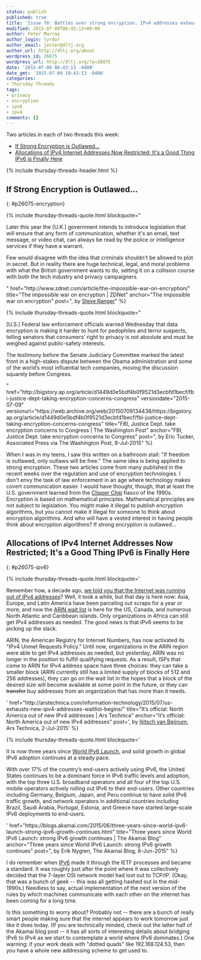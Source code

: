 ```yaml
---
status: publish
published: true
title: 'Issue 78: Battles over strong encryption, IPv4 addresses exhausted while IPv6 surges'
modified: 2015-07-09T06:43:13+00:00
author: Peter Murray
author_login: lyrdor
author_email: jester@dltj.org
author_url: http://dltj.org/about
wordpress_id: 26075
wordpress_url: http://dltj.org/?p=26075
date: '2015-07-09 06:43:13 -0400'
date_gmt: '2015-07-09 10:43:13 -0400'
categories:
- Thursday Threads
tags:
- privacy
- encryption
- ipv6
- ipv4
comments: []
---
```

Two articles in each of two threads this week:

* [If Strong Encryption is Outlawed...](/article/thursday-threads-2015w27/#p26075-encryption)
* [Allocations of IPv4 Internet Addresses Now Restricted; It's a Good Thing IPv6 is Finally Here](/article/thursday-threads-2015w27/#p26075-ipv6)

{% include thursday-threads-header.html %}

## If Strong Encryption is Outlawed...
{: #p26075-encryption}

{% include thursday-threads-quote.html
blockquote="<p>Later this year the [U.K.] government intends to introduce legislation that will ensure that any form of communication, whether it's an email, text message, or video chat, can always be read by the police or intelligence services if they have a warrant.</p>
<p>Few would disagree with the idea that criminals shouldn't be allowed to plot in secret. But in reality there are huge technical, legal, and moral problems with what the British government wants to do, setting it on a collision course with both the tech industry and privacy campaigners.</p>"
href="http://www.zdnet.com/article/the-impossible-war-on-encryption/" title="The impossible war on encryption | ZDNet" anchor="The impossible war on encryption" post=", by <a href='http://www.zdnet.com/meet-the-team/uk/steve-ranger/' title='Steve Ranger | UK | Meet the Team | ZDNet'>Steve Ranger</a>" %}

{% include thursday-threads-quote.html
blockquote="<p>[U.S.] Federal law enforcement officials warned Wednesday that data encryption is making it harder to hunt for pedophiles and terror suspects, telling senators that consumers&rsquo; right to privacy is not absolute and must be weighed against public-safety interests.</p>
<p>The testimony before the Senate Judiciary Committee marked the latest front in a high-stakes dispute between the Obama administration and some of the world&rsquo;s most influential tech companies, moving the discussion squarely before Congress.</p>"
href="http://bigstory.ap.org/article/d1449d0e5bdf4b0f9521d3ecbfd1becf/fbi-justice-dept-taking-encryption-concerns-congress"
versiondate="2015-07-09"
versionurl="https://web.archive.org/web/20150709134438/https://bigstory.ap.org/article/d1449d0e5bdf4b0f9521d3ecbfd1becf/fbi-justice-dept-taking-encryption-concerns-congress"
title="FBI, Justice Dept. take encryption concerns to Congress | The Washington Post"
anchor="FBI, Justice Dept. take encryption concerns to Congress"
post=", by Eric Tucker, Associated Press via The Washington Post, 8-Jul-2015" %}

When I was in my teens, I saw this written on a bathroom stall:  "If freedom is outlawed, only outlaws will be free."  The same idea is being applied to strong encryption.  These two articles come from many published in the recent weeks over the regulation and use of encryption technologies.  I don't envy the task of law enforcement in an age where technology makes covert communication easier.  I would have thought, though, that at least the U.S. government learned from the <a href="https://en.wikipedia.org/wiki/Clipper_chip" title="Clipper Chip | Wikipedia">Clipper Chip</a> fiasco of the 1990s.  Encryption is based on mathematical principles.  Mathematical principles are not subject to legislation.  You might make it illegal to publish encryption algorithms, but you cannot make it illegal for someone to think about encryption algorithms.  And who will have a vested interest in having people think about encryption algorithms?  If strong encryption is outlawed...

## Allocations of IPv4 Internet Addresses Now Restricted; It's a Good Thing IPv6 is Finally Here
{: #p26075-ipv6}

{% include thursday-threads-quote.html
blockquote='<p>Remember how, a decade ago, <a href="http://arstechnica.com/gadgets/2007/03/ipv6/" title="Everything you need to know about IPv6 | Ars Technica">we told you that the Internet was running out of IPv4 addresses</a>? Well, it took a while, but that day is here now: Asia, Europe, and Latin America have been parceling out scraps for a year or more, and now the <a href="http://arstechnica.com/business/2015/05/get-ready-to-wait-in-line-for-more-ipv4-addresses/" title="Get ready to wait in line for more IPv4 addresses | Ars Technica">ARIN wait list</a> is here for the US, Canada, and numerous North Atlantic and Caribbean islands. Only organizations in Africa can still get IPv4 addresses as needed. The good news is that IPv6 seems to be picking up the slack.</p>
<p>ARIN, the American Registry for Internet Numbers, has now activated its "IPv4 Unmet Requests Policy." Until now, organizations in the ARIN region were able to get IPv4 addresses as needed, but yesterday, ARIN was no longer in the position to fulfill qualifying requests. As a result, ISPs that come to ARIN for IPv4 address space have three choices: they can take a smaller block (ARIN currently still has a limited supply of blocks of 512 and 256 addresses), they can go on the wait list in the hopes that a block of the desired size will become available at some point in the future, or they can <span style="text-decoration: line-through">transfer</span> buy addresses from an organization that has more than it needs.</p>'
href="http://arstechnica.com/information-technology/2015/07/us-exhausts-new-ipv4-addresses-waitlist-begins/"
title="It&rsquo;s official: North America out of new IPv4 addresses | Ars Technica"
anchor="It&rsquo;s official: North America out of new IPv4 addresses"
post=', by <a href="http://arstechnica.com/author/iljitsch-van-beijnum/" title="Iljitsch van Beijnum | Ars Technica">Iljitsch van Beijnum</a>, Ars Technica, 2-Jul-2015' %}

{% include thursday-threads-quote.html
blockquote='<p>It is now three years since <a href="https://blogs.akamai.com/2012/05/launching-forward-with-ipv6.html">World IPv6 Launch</a>, and solid growth in global IPv6 adoption continues at a steady pace.</p>
<p>With over 17% of the country&rsquo;s end-users actively using IPv6, the United States continues to be a dominant force in IPv6 traffic levels and adoption, with the top three U.S. broadband operators and all four of the top U.S. mobile operators actively rolling out IPv6 to their end-users. Other countries including Germany, Belgium, Japan, and Peru continue to have solid IPv6 traffic growth, and network operators in additional countries including Brazil, Saudi Arabia, Portugal, Estonia, and Greece have started large-scale IPv6 deployments to end-users.</p>'
href="https://blogs.akamai.com/2015/06/three-years-since-world-ipv6-launch-strong-ipv6-growth-continues.html"
title="Three years since World IPv6 Launch: strong IPv6 growth continues | The Akamai Blog"
anchor="Three years since World IPv6 Launch: strong IPv6 growth continues"
post=", by Erik Nygren, The Akamai Blog, 8-Jun-2015" %}

I do remember when <a href="https://tools.ietf.org/html/rfc2460" title="RFC 2460 - Internet Protocol, Version 6 (IPv6) Specification">IPv6</a> made it through the IETF processes and became a standard.  It was roughly just after the point where it was collectively decided that the 7-layer OSI network model had lost out to TCP/IP.  (Okay, that was a bunch of geek -- this was all getting hashed out in the mid-1990s.)  Needless to say, actual implementation of the next version of the rules by which machines communicate with each other on the internet has been coming for a long time.

Is this something to worry about?  Probably not -- there are a bunch of really smart people making sure that the internet appears to work tomorrow just like it does today.  (If you are technically minded, check out the latter half of the Akamai blog post -- it has all sorts of interesting details about bridging IPv6 to IPv4 as we start to contemplate a world where IPv6 dominates.)  One warning: if your work deals with "dotted quads" like 192.168.124.53, then you have a whole new addressing scheme to get used to.
